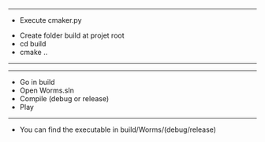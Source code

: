 <!-- SETUP -->

--------------------------------------------------
<!-- STEP 1 -->

<!-- METHOD 1 -->
- Execute cmaker.py

<!-- METHOD 2 -->
- Create folder build at projet root
- cd build
- cmake ..

<!-- END STEP 1 -->
--------------------------------------------------

--------------------------------------------------
<!-- STEP 2 -->

- Go in build
- Open Worms.sln
- Compile (debug or release)
- Play

<!-- END STEP 2 -->
--------------------------------------------------

<!--  -->
- You can find the executable in build/Worms/(debug/release)
